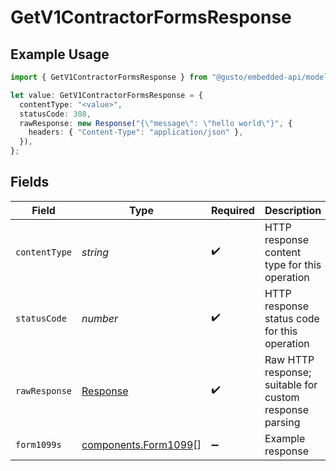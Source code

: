 # GetV1ContractorFormsResponse

## Example Usage

```typescript
import { GetV1ContractorFormsResponse } from "@gusto/embedded-api/models/operations/getv1contractorforms.js";

let value: GetV1ContractorFormsResponse = {
  contentType: "<value>",
  statusCode: 308,
  rawResponse: new Response("{\"message\": \"hello world\"}", {
    headers: { "Content-Type": "application/json" },
  }),
};
```

## Fields

| Field                                                                 | Type                                                                  | Required                                                              | Description                                                           |
| --------------------------------------------------------------------- | --------------------------------------------------------------------- | --------------------------------------------------------------------- | --------------------------------------------------------------------- |
| `contentType`                                                         | *string*                                                              | :heavy_check_mark:                                                    | HTTP response content type for this operation                         |
| `statusCode`                                                          | *number*                                                              | :heavy_check_mark:                                                    | HTTP response status code for this operation                          |
| `rawResponse`                                                         | [Response](https://developer.mozilla.org/en-US/docs/Web/API/Response) | :heavy_check_mark:                                                    | Raw HTTP response; suitable for custom response parsing               |
| `form1099s`                                                           | [components.Form1099](../../models/components/form1099.md)[]          | :heavy_minus_sign:                                                    | Example response                                                      |